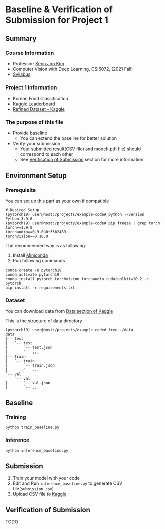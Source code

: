 # Baseline & Verification of Submission for Project 1

## Summary

### Course Information

- Professor: [Seon Joo Kim](https://sites.google.com/site/seonjookim/)
- Computer Vision with Deep Learning, CSI6072, (2021 Fall)
- [Syllabus](ysweb.yonsei.ac.kr:8888/curri120601/curri_pop2.jsp?&hakno=CSI6702&bb=01&sbb=00&domain=A&startyy=2021&hakgi=2&ohak=10421)

### Project 1 Information

- Korean Food Classification
- [Kaggle Leaderboard](https://www.kaggle.com/c/yonsei-csi6702-2021fall-project1/leaderboard)
- [Refined Dataset - Kaggle](https://www.kaggle.com/c/yonsei-csi6702-2021fall-project1/data)

### The purpose of this file

- Provide baseline
    - You can extend the baseline for better solution
- Verify your submission
    - Your submitted result(CSV file) and model(.pth file) should correspond to each other
    - See [Verification of Submission](#verification_of_submission) section for more information

## Environment Setup

### Prerequisite

You can set up this part as your own if compatible

```
# Desired Setup
(pytorch19) user@host:/projects/example-code# python --version
Python 3.9.6
(pytorch19) user@host:/projects/example-code# pip freeze | grep torch
torch==1.9.0
torchaudio==0.9.0a0+33b2469
torchvision==0.10.0
```

The recommended way is as following

1. Install [Miniconda](https://docs.conda.io/en/latest/miniconda.html)
2. Run following commands

```
conda create -n pytorch19
conda activate pytorch19
conda install pytorch torchvision torchaudio cudatoolkit=10.2 -c pytorch
pip install -r requirements.txt
```

### Dataset

You can download data from [Data section of Kaggle](https://www.kaggle.com/c/yonsei-csi6702-2021fall-project1/data)

This is the structure of data directory

```
(pytorch19) user@host:/projects/example-code# tree ./data
data
|-- test
|   `-- test
|       `-- test.json
|       `-- ...
|-- train
|   `-- train
|       `-- train.json
|       `-- ...
`-- val
    `-- val
|       `-- val.json
|       `-- ...
```

## Baseline

### Training

```
python train_baseline.py
```

### Inference

```
python inference_baseline.py
```

## Submission

1. Train your model with your code
2. Edit and Run `inference_baseline.py` to generate CSV file(`submission.csv`)
3. Upload CSV file to [Kaggle](https://www.kaggle.com/c/yonsei-csi6702-2021fall-project1/overview)

## Verification of Submission
<a id='verification_of_submission'></a>

TODO